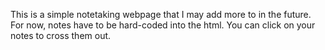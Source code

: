 This is a simple notetaking webpage that I may add more to in the future.
For now, notes have to be hard-coded into the html.
You can click on your notes to cross them out.
